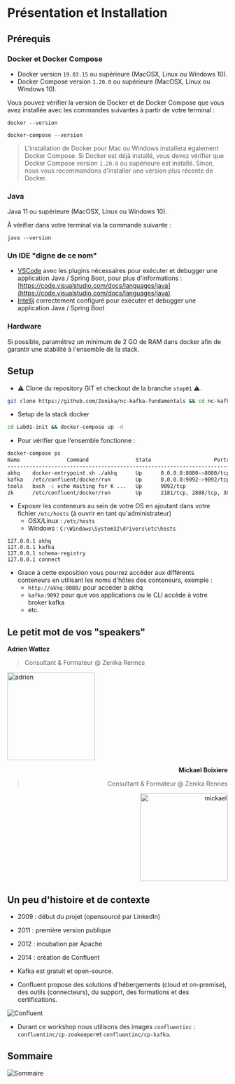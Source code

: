 # Présentation et Installation

## Prérequis

### Docker et Docker Compose

- Docker version `19.03.15` ou supérieure (MacOSX, Linux ou Windows 10).
- Docker Compose version `1.20.0` ou supérieure (MacOSX, Linux ou Windows 10).

Vous pouvez vérifier la version de Docker et de Docker Compose que vous avez installée avec les commandes suivantes à
partir de votre terminal :

```shell
docker --version
```

```shell
docker-compose --version
```

> L'installation de Docker pour Mac ou Windows installera également Docker Compose. Si Docker est déjà installé, vous devez vérifier que Docker Compose version `1.20.0` ou supérieure est installé. Sinon, nous vous recommandons d'installer une version plus récente de Docker.

### Java

Java 11 ou supérieure (MacOSX, Linux ou Windows 10).

À vérifier dans votre terminal via la commande suivante :

```shell
java --version
```

### Un IDE "digne de ce nom"

- [VSCode](https://code.visualstudio.com/) avec les plugins nécessaires pour exécuter et debugger une application Java /
  Spring Boot, pour plus
  d'informations : [https://code.visualstudio.com/docs/languages/java](https://code.visualstudio.com/docs/languages/java)
- [Intellij](https://www.jetbrains.com/fr-fr/idea/) correctement configuré pour exécuter et debugger une application
  Java / Spring Boot

### Hardware

Si possible, paramétrez un minimum de 2 GO de RAM dans docker afin de garantir une stabilité à l'ensemble de la stack.

## Setup

- ⚠️ Clone du repository GIT et checkout de la branche `step01` ⚠️.

```bash
git clone https://github.com/Zenika/nc-kafka-fundamentals && cd nc-kafka-fundamentals && git checkout step01
```

- Setup de la stack docker

```bash
cd Lab01-init && docker-compose up -d
```

- Pour vérifier que l'ensemble fonctionne :

```bash
docker-compose ps 
Name               Command               State                    Ports                  
-----------------------------------------------------------------------------------------
akhq    docker-entrypoint.sh ./akhq      Up      0.0.0.0:8080->8080/tcp,:::8080->8080/tcp
kafka   /etc/confluent/docker/run        Up      0.0.0.0:9092->9092/tcp,:::9092->9092/tcp
tools   bash -c echo Waiting for K ...   Up      9092/tcp                                
zk      /etc/confluent/docker/run        Up      2181/tcp, 2888/tcp, 3888/tcp  
```

- Exposer les conteneurs au sein de votre OS en ajoutant dans votre fichier `/etc/hosts` (à ouvrir en tant qu'administrateur)
    * OSX/Linux : `/etc/hosts` 
    * Windows : `C:\Windows\System32\drivers\etc\hosts`

```
127.0.0.1 akhq
127.0.0.1 kafka
127.0.0.1 schema-registry 
127.0.0.1 connect
```

- Grace à cette exposition vous pourrez accéder aux différents conteneurs en utilisant les noms d'hôtes des conteneurs,
  exemple :
    - `http://akhq:8080/` pour accéder à akhq
    - `kafka:9092` pour que vos applications ou le CLI accède à votre broker kafka
    - etc.

## Le petit mot de vos "speakers"

**Adrien Wattez**

> Consultant & Formateur @ Zenika Rennes

<img src="adrien.png" alt="adrien" width="200"/>

<div style="text-align: right">

**Mickael Boixiere**

> Consultant & Formateur @ Zenika Rennes

<img src="mickael.jpg" alt="mickael" width="200"/>
</div>

## Un peu d'histoire et de contexte

- 2009 : début du projet (opensourcé par LinkedIn)
- 2011 : première version publique
- 2012 : incubation par Apache
- 2014 : création de Confluent

- Kafka est gratuit et open-source.

- Confluent propose des solutions d’hébergements (cloud et on-premise), des outils (connecteurs), du support, des
formations et des certifications.

![Confluent](confluent.png)

- Durant ce workshop nous utilisons des images `confluentinc` : `confluentinc/cp-zookeeper`et `confluentinc/cp-kafka`.

## Sommaire

![Sommaire](sommaire.png)
